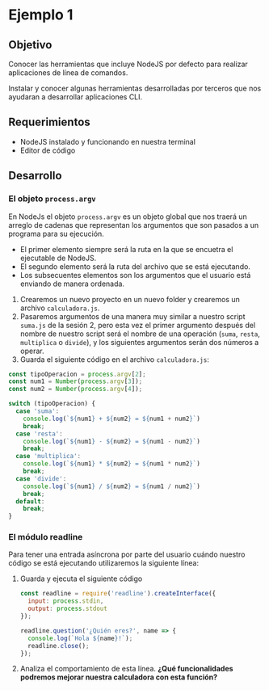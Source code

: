# Ejemplo 1
## Objetivo

Conocer las herramientas que incluye NodeJS por defecto para realizar aplicaciones de línea de comandos. 

Instalar y conocer algunas herramientas desarrolladas por terceros que nos ayudaran a desarrollar aplicaciones CLI.

## Requerimientos

- NodeJS instalado y funcionando en nuestra terminal
- Editor de código

## Desarrollo

### El objeto `process.argv`

En NodeJs el objeto `process.argv` es un objeto global que nos traerá un arreglo de cadenas que representan los argumentos que son pasados a un programa para su ejecución.

- El primer elemento siempre será la ruta en la que se encuetra el ejecutable de NodeJS.
- El segundo elemento será la ruta del archivo que se está ejecutando.
- Los subsecuentes elementos son los argumentos que el usuario está enviando de manera ordenada.
1. Crearemos un nuevo proyecto en un nuevo folder y crearemos un archivo `calculadora.js`.
2. Pasaremos argumentos de una manera muy similar a nuestro script `suma.js` de la sesión 2, pero esta vez el primer argumento después del nombre de nuestro script será el nombre de una operación (`suma`, `resta`, `multiplica` o `divide`), y los siguientes argumentos serán dos números a operar.
3. Guarda el siguiente código en el archivo `calculadora.js`:

```jsx
const tipoOperacion = process.argv[2];
const num1 = Number(process.argv[3]);
const num2 = Number(process.argv[4]);

switch (tipoOperacion) {
  case 'suma':
    console.log(`${num1} + ${num2} = ${num1 + num2}`)
    break;
  case 'resta':
    console.log(`${num1} - ${num2} = ${num1 - num2}`)
    break;
  case 'multiplica':
    console.log(`${num1} * ${num2} = ${num1 * num2}`)
    break;
  case 'divide':
    console.log(`${num1} / ${num2} = ${num1 / num2}`)
    break;
  default:
    break;
}
```

### El módulo readline

Para tener una entrada asíncrona por parte del usuario cuándo nuestro código se está ejecutando utilizaremos la siguiente línea:

1. Guarda y ejecuta el siguiente código

    ```jsx
    const readline = require('readline').createInterface({
      input: process.stdin,
      output: process.stdout
    });

    readline.question('¿Quién eres?', name => {
      console.log(`Hola ${name}!`);
      readline.close();
    });
    ```

2. Analiza el comportamiento de esta línea. **¿Qué funcionalidades podremos mejorar nuestra calculadora con esta función?**
